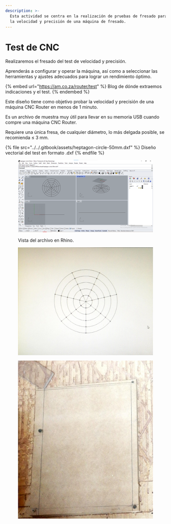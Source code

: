 ```yaml
---
description: >-
  Esta actividad se centra en la realización de pruebas de fresado para evaluar
  la velocidad y precisión de una máquina de fresado.
---
```


# Test de CNC

Realizaremos el fresado del test de velocidad y precisión.

Aprenderás a configurar y operar la máquina, así como a seleccionar las herramientas y ajustes adecuados para lograr un rendimiento óptimo.

{% embed url="https://am.co.za/router/test" %}
Blog de dónde extraemos indicaciones y el test.
{% endembed %}

Este diseño tiene como objetivo probar la velocidad y precisión de una máquina CNC Router en menos de 1 minuto.&#x20;

Es un archivo de muestra muy útil para llevar en su memoria USB cuando compre una máquina CNC Router.&#x20;

Requiere una única fresa, de cualquier diámetro, lo más delgada posible, se recomienda ≤ 3 mm.

{% file src="../../.gitbook/assets/heptagon-circle-50mm.dxf" %}
Diseño vectorial del test en formato .dxf
{% endfile %}

<figure><img src="../../.gitbook/assets/image (12) (1) (1).png" alt=""><figcaption><p>Vista del archivo en Rhino.</p></figcaption></figure>

<figure><img src="../../.gitbook/assets/image (1).png" alt=""><figcaption></figcaption></figure>

<figure><img src="../../.gitbook/assets/image (2).png" alt=""><figcaption></figcaption></figure>

